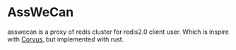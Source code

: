AssWeCan
======================

asswecan is a proxy of redis cluster for redis2.0 client user. Which is inspire with [Corvus](https://github.com/eleme/corvus), but implemented with rust.

